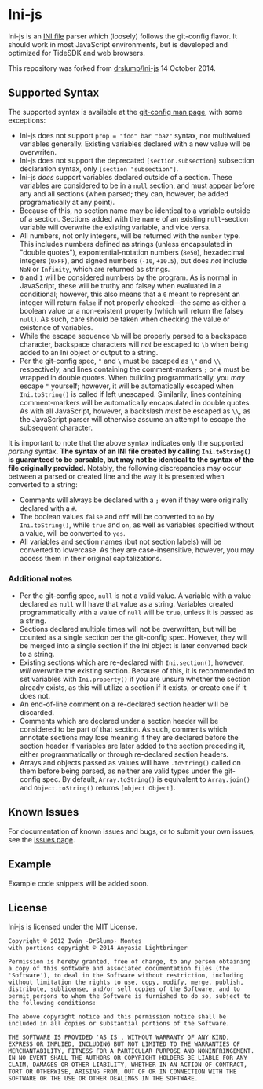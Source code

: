 # Ini-js

Ini-js is an [INI file](http://en.wikipedia.org/wiki/INI_file) parser which (loosely) follows the git-config flavor. It should work in most JavaScript environments, but is developed and optimized for TideSDK and web browsers.

This repository was forked from [drslump/Ini-js](https://github.com/drslump/Ini-js) 14 October 2014.

## Supported Syntax

The supported syntax is available at the [git-config man page](https://www.kernel.org/pub/software/scm/git/docs/git-config.html), with some exceptions:

* Ini-js does not support `prop = "foo" bar "baz"` syntax, nor multivalued variables generally. Existing variables declared with a new value will be overwriten.
* Ini-js does not support the deprecated `[section.subsection]` subsection declaration syntax, only `[section "subsection"]`.
* Ini-js *does* support variables declared outside of a section. These variables are considered to be in a `null` section, and must appear before any and all sections (when parsed; they can, however, be added programatically at any point).
 * Because of this, no section name may be identical to a variable outside of a section. Sections added with the name of an existing `null`-section variable will overwrite the existing variable, and vice versa.
* All numbers, not only integers, will be returned with the `number` type. This includes numbers defined as strings (unless encapsulated in "double quotes"), expontential-notation numbers (`8e50`), hexadecimal integers (`0xFF`), and signed numbers (`-10`, `+10.5`), but does *not* include `NaN` or `Infinity`, which are returned as strings.
* `0` and `1` will be considered numbers by the program. As is normal in JavaScript, these will be truthy and falsey when evaluated in a conditional; however, this also means that a `0` meant to represent an integer will return `false` if not properly checked—the same as either a boolean value or a non-existent property (which will return the falsey `null`). As such, care should be taken when checking the value or existence of variables.
* While the escape sequence `\b` will be properly parsed to a backspace character, backspace characters will *not* be escaped to `\b` when being added to an Ini object or output to a string.
* Per the git-config spec, `"` and `\` must be escaped as `\"` and `\\` respectively, and lines containing the comment-markers `;` or `#` must be wrapped in double quotes. When building programmatically, you *may* escape `"` yourself; however, it will be automatically escaped when `Ini.toString()` is called if left unescaped. Similarily, lines containing comment-markers will be automatically encapsulated in double quotes. As with all JavaScript, however, a backslash *must* be escaped as `\\`, as the JavaScript parser will otherwise assume an attempt to escape the subsequent character.

It is important to note that the above syntax indicates only the supported *parsing* syntax. **The syntax of an INI file created by calling `Ini.toString()` is guaranteed to be parsable, but may not be identical to the syntax of the file originally provided.** Notably, the following discrepancies may occur between a parsed or created line and the way it is presented when converted to a string:

* Comments will always be declared with a `;` even if they were originally declared with a `#`.
* The boolean values `false` and `off` will be converted to `no` by `Ini.toString()`, while `true` and `on`, as well as variables specified without a value, will be converted to `yes`.
* All variables and section names (but not section labels) will be converted to lowercase. As they are case-insensitive, however, you may access them in their original capitalizations.

### Additional notes

* Per the git-config spec, `null` is not a valid value. A variable with a value declared as `null` will have that value as a string. Variables created programmatically with a value of `null` will be `true`, unless it is passed as a string.
* Sections declared multiple times will not be overwritten, but will be counted as a single section per the git-config spec. However, they will be merged into a single section if the Ini object is later converted back to a string.
 * Existing sections which are re-declared with `Ini.section()`, however, *will* overwrite the existing section. Because of this, it is recommended to set variables with `Ini.property()` if you are unsure whether the section already exists, as this will utilize a section if it exists, or create one if it does not.
 * An end-of-line comment on a re-declared section header will be discarded.
* Comments which are declared under a section header will be considered to be part of that section. As such, comments which annotate sections may lose meaning if they are declared before the section header if variables are later added to the section preceding it, either programmatically or through re-declared section headers.
* Arrays and objects passed as values will have `.toString()` called on them before being parsed, as neither are valid types under the git-config spec. By default, `Array.toString()` is equivalent to `Array.join()` and `Object.toString()` returns `[object Object]`.


## Known Issues

For documentation of known issues and bugs, or to submit your own issues, see the [issues page](https://github.com/Anyasia/Ini-js/issues).

## Example

Example code snippets will be added soon.


## License

Ini-js is licensed under the MIT License.

    Copyright © 2012 Iván -DrSlump- Montes
    with portions copyright © 2014 Anyasia Lightbringer

    Permission is hereby granted, free of charge, to any person obtaining
    a copy of this software and associated documentation files (the
    'Software'), to deal in the Software without restriction, including
    without limitation the rights to use, copy, modify, merge, publish,
    distribute, sublicense, and/or sell copies of the Software, and to
    permit persons to whom the Software is furnished to do so, subject to
    the following conditions:

    The above copyright notice and this permission notice shall be
    included in all copies or substantial portions of the Software.

    THE SOFTWARE IS PROVIDED 'AS IS', WITHOUT WARRANTY OF ANY KIND,
    EXPRESS OR IMPLIED, INCLUDING BUT NOT LIMITED TO THE WARRANTIES OF
    MERCHANTABILITY, FITNESS FOR A PARTICULAR PURPOSE AND NONINFRINGEMENT.
    IN NO EVENT SHALL THE AUTHORS OR COPYRIGHT HOLDERS BE LIABLE FOR ANY
    CLAIM, DAMAGES OR OTHER LIABILITY, WHETHER IN AN ACTION OF CONTRACT,
    TORT OR OTHERWISE, ARISING FROM, OUT OF OR IN CONNECTION WITH THE
    SOFTWARE OR THE USE OR OTHER DEALINGS IN THE SOFTWARE.
